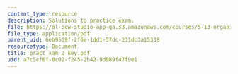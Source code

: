 ```yaml
---
content_type: resource
description: Solutions to practice exam.
file: https://ol-ocw-studio-app-qa.s3.amazonaws.com/courses/5-13-organic-chemistry-ii-fall-2006/a7c5cf6f0c02f2452b429d989f47f9e1_pract_xam_2_key.pdf
file_type: application/pdf
parent_uid: 6eb9569f-2f6e-1dd1-57dc-231dc3a15338
resourcetype: Document
title: pract_xam_2_key.pdf
uid: a7c5cf6f-0c02-f245-2b42-9d989f47f9e1
---
```

